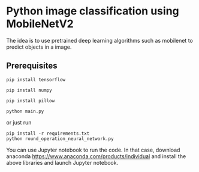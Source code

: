 # Python image classification using MobileNetV2
The idea is to use pretrained deep learning algorithms such as mobilenet to predict objects in a image. 

## Prerequisites

``` pip install tensorflow ```

``` pip install numpy ```

``` pip install pillow ```

``` python main.py ```

or just run

``` 
pip install -r requirements.txt 
python round_operation_neural_network.py 
```

You can use Jupyter notebook to run the code. In that case, download anaconda https://www.anaconda.com/products/individual and install the above libraries and launch Jupyter notebook.
